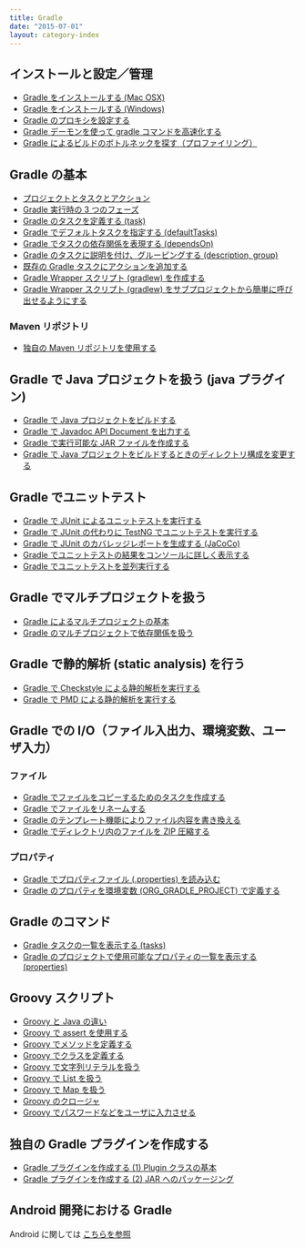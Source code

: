 ```yaml
---
title: Gradle
date: "2015-07-01"
layout: category-index
---
```


インストールと設定／管理
----
* [Gradle をインストールする (Mac OSX)](settings/install-gradle-to-mac.html)
* [Gradle をインストールする (Windows)](settings/install-gradle-to-win.html)
* [Gradle のプロキシを設定する](settings/proxy-settings.html)
* [Gradle デーモンを使って gradle コマンドを高速化する](settings/gradle-daemon.html)
* [Gradle によるビルドのボトルネックを探す（プロファイリング）](settings/profiling.html)

Gradle の基本
----
* [プロジェクトとタスクとアクション](basics/project-and-task.html)
* [Gradle 実行時の 3 つのフェーズ](basics/three-phases.html)
* [Gradle のタスクを定義する (task)](define-gradle-tasks.html)
* [Gradle でデフォルトタスクを指定する (defaultTasks)](default-task.html)
* [Gradle でタスクの依存関係を表現する (dependsOn)](task-dependency.html)
* [Gradle のタスクに説明を付け、グルーピングする (description, group)](group-tasks.html)
* [既存の Gradle タスクにアクションを追加する](add-action-to-task.html)
* [Gradle Wrapper スクリプト (gradlew) を作成する](gradle-wrapper.html)
* [Gradle Wrapper スクリプト (gradlew) をサブプロジェクトから簡単に呼び出せるようにする](gradle-wrapper-wrapper.html)

### Maven リポジトリ
* [独自の Maven リポジトリを使用する](repository/specify-maven-url.html)

Gradle で Java プロジェクトを扱う (java プラグイン)
----
* [Gradle で Java プロジェクトをビルドする](build-java-project.html)
* [Gradle で Javadoc API Document を出力する](javadoc.html)
* [Gradle で実行可能な JAR ファイルを作成する](executable-jar.html)
* [Gradle で Java プロジェクトをビルドするときのディレクトリ構成を変更する](java-project-structure.html)

Gradle でユニットテスト
----
* [Gradle で JUnit によるユニットテストを実行する](test-junit.html)
* [Gradle で JUnit の代わりに TestNG でユニットテストを実行する](test-testng.html)
* [Gradle で JUnit のカバレッジレポートを生成する (JaCoCo)](test-coverage.html)
* [Gradle でユニットテストの結果をコンソールに詳しく表示する](test-detail-log.html)
* [Gradle でユニットテストを並列実行する](test-parallel.html)


Gradle でマルチプロジェクトを扱う
----
* [Gradle によるマルチプロジェクトの基本](multi-project.html)
* [Gradle のマルチプロジェクトで依存関係を扱う](multi-project-dependency.html)

Gradle で静的解析 (static analysis) を行う
----
* [Gradle で Checkstyle による静的解析を実行する](checkstyle.html)
* [Gradle で PMD による静的解析を実行する](pmd/pmd.html)


Gradle での I/O（ファイル入出力、環境変数、ユーザ入力）
----

### ファイル
* [Gradle でファイルをコピーするためのタスクを作成する](gradle-copy-files.html)
* [Gradle でファイルをリネームする](gradle-rename-files.html)
* [Gradle のテンプレート機能によりファイル内容を書き換える](gradle-template-engine.html)
* [Gradle でディレクトリ内のファイルを ZIP 圧縮する](file/zip.html)

### プロパティ
* [Gradle でプロパティファイル (.properties) を読み込む](property-file.html)
* [Gradle のプロパティを環境変数 (ORG_GRADLE_PROJECT) で定義する](envvar.html)


Gradle のコマンド
----
* [Gradle タスクの一覧を表示する (tasks)](gradle-tasks.html)
* [Gradle のプロジェクトで使用可能なプロパティの一覧を表示する (properties)](gradle-properties.html)


Groovy スクリプト
----
* [Groovy と Java の違い](groovy/groovy-and-java.html)
* [Groovy で assert を使用する](groovy/assert.html)
* [Groovy でメソッドを定義する](groovy/method.html)
* [Groovy でクラスを定義する](groovy/class.html)
* [Groovy で文字列リテラルを扱う](groovy/string-literal.html)
* [Groovy で List を扱う](groovy/list.html)
* [Groovy で Map を扱う](groovy/map.html)
* [Groovy のクロージャ](groovy/closure.html)
* [Groovy でパスワードなどをユーザに入力させる](groovy\input-password.html)

独自の Gradle プラグインを作成する
----

* [Gradle プラグインを作成する (1) Plugin クラスの基本](plugin/plugin-class.html)
* [Gradle プラグインを作成する (2) JAR へのパッケージング](plugin/packaging.html)

Android 開発における Gradle
----

Android に関しては [こちらを参照](../android/)

